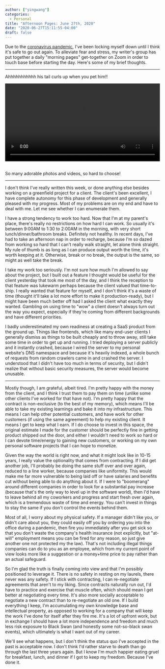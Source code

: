 ```yaml
---
author: ["yingwang"]
categories:
  - Personal
title: "Afternoon Pages: June 27th, 2020"
date: "2020-06-27T15:11:55-04:00"
draft: false
---
```


Due to the [coronavirus
pandemic](https://en.wikipedia.org/wiki/2019-20_coronavirus_pandemic), I've been
locking myself down until I think it's safe to go out again. To alleviate fear
and stress, my writer's group has put together a daily "morning pages"
get-together on Zoom in order to touch base before starting the day. Here's some
of my brief thoughts.

__________

Ahhhhhhhhhhh his tail curls up when you pet him!!

<!-- https://stackoverflow.com/a/26276254 -->
<video style="width: 100%; width: -moz-available; width: -webkit-fill-available; width: fill-available; max-width: 100%;" controls>
    <source src="/video/posts/2020/06/27/afternoon_pages.mp4" type="video/mp4">
    Your browser does not support HTML5 video.
</video>
<br/>
<br/>

So many adorable photos and videos, so hard to choose!

__________

I don't think I've really written this week, or done anything else besides
working on a greenfield project for a client. The client's been excellent, I
have complete autonomy for this phase of development and generally pleased with
my progress. Most of my problems are on my end and have to deal with me. Let me
see whether I can enumerate them.

I have a strong tendency to work too hard. Now that I'm at my parent's place,
there's really no restrictions on how hard I can work. So usually it's between
9:00AM to 1:30 to 2:00AM in the morning, with very short lunch/dinner/bathroom
breaks. Definitely not healthy. In recent days, I've had to take an afternoon
nap in order to recharge, because I'm so dazed from working so hard that I can't
really walk straight, let alone think straight. My rule of thumb is as long as I
can produce output worth the time, it's worth keeping at it. Otherwise, break or
no break, the output is the same, so might as well take the break.

I take my work too seriously. I'm not sure how much I'm allowed to say about the
project, but I built out a feature I thought would be useful for the client
yesterday that took me most of the day, and I think the reception to that
feature was lukewarm perhaps because the client valued that time-to-ship. I
really wanted that feature for myself, and I don't think it's a waste of time
(thought it'll take a lot more effort to make it production-ready), but I might
have been much better off had I asked the client what exactly they wanted.
Gambling on using time to "wow" a client doesn't always turn out the way you
expect, especially if they're coming from different backgrounds and have
different priorities.

I badly underestimated my own readiness at creating a SaaS product from the
ground up. Things like frontends, which like many end-user clients I generally
dismiss as things to be built cheaply and to throw away, still take some time in
order to get up and running. I tried deploying a server publicly and it
instantly crashed, because I wired the server to my personal website's DNS
namespace and because it's heavily indexed, a whole bunch of requests from
random crawlers came in and crashed the server. I understood that I didn't have
too much in terms of security, but I didn't realize that without basic security
measures, the server would become unusable.

__________

Mostly though, I am grateful, albeit tired. I'm pretty happy with the money from
the client, and I think I trust them to pay them on time (unlike some other
clients I've worked for that have not). I'm pretty happy that the contract is
non-exclusive (to the best of my memory), which means I'll be able to take my
existing learnings and bake it into my infrastructure. This means I can help
other potential customers, and have work for other customers (if using the same
agreement) to help my existing client. It means I get to keep what I earn. If I
do choose to invest in this space, the original estimate I made for the customer
should be perfectly fine in getting product shipped out the door, and either I
wouldn't need to work so hard or I can devote time/energy to gaining new
customers, or working on my own personal software projects that I can hope to
monetize.

Given the way the world is right now, and what it might look like in 10-15
years, I really value the optionality that comes from contracting. If I did get
another job, I'll probably be doing the same stuff over and over again, reduced
to a line worker, because companies like uniformity. This would make me far more
vulnerable to being laid off or have salaries and benefits cut without being
able to do anything about it. If I were to "boomerang" around different
companies in order to look for a substantial pay increase (because that's the
only way to level up in the software world), then I'd have to leave behind all
my coworkers and progress and start fresh over again, which is a tremendous
waste of time and energy. You can't invest in things to stay the same if you
don't control the events behind them.

Most of all, I worry about my physical safety. If a manager didn't like you, or
didn't care about you, they could easily off you by ordering you into the office
during a pandemic, then fire you immediately after you get sick so that you
don't waste the company's health insurance (not explicitly, but "at-will"
employment means you can be fired for any reason, so just give another one not
protected my the law). That's not including illegal things companies can do to
you as an employee, which from my current point of view looks more like a
suggestion or a money+time price to pay rather than an actual safeguard.

So I'm glad the truth is finally coming into view and that I'm possibly
positioned to leverage it. There is no safety in resting on my laurels, there
never was any safety. If I stick with contracting, I can re-negotiate agreements
that aren't to my liking. Since contracts naturally run out, I'd have to
practice and exercise that muscle often, which should mean I get better at
negotiating every time. It's also more socially acceptable to negotiate a new
contract than to re-negotiate an old one. If I build everything I keep, I'm
accumulating my own knowledge base and intellectual property, as opposed to
working for a company that will keep the work I've done for itself after they
fire me. It's a lot of upfront work, but in exchange I should have a lot more
independence and freedom and much less risk exposure to Black Swan (and honestly
some not-so-black swan events), which ultimately is what I want out of my
career.

We'll see what happens, but I don't think the status quo I've accepted in the
past is acceptable now. I don't think I'd rather starve to death than go through
the last three years again. But I know I'm much happier eating gruel for
breakfast, lunch, and dinner if I got to keep my freedom. Because I've done it.
